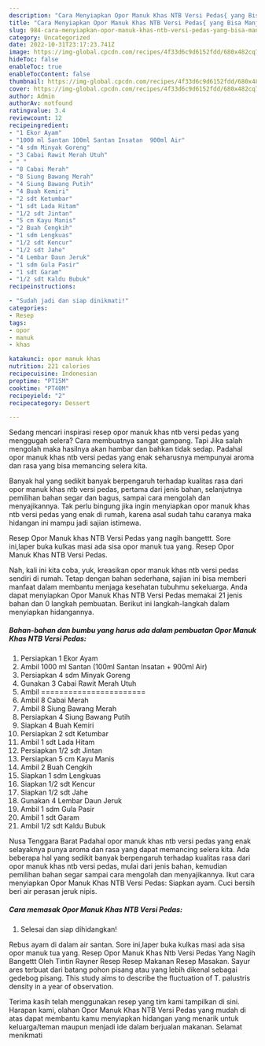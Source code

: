 ```yaml
---
description: "Cara Menyiapkan Opor Manuk Khas NTB Versi Pedas{ yang Bisa Manjain Lidah,  Menu Buat lebaran"
title: "Cara Menyiapkan Opor Manuk Khas NTB Versi Pedas{ yang Bisa Manjain Lidah,  Menu Buat lebaran"
slug: 984-cara-menyiapkan-opor-manuk-khas-ntb-versi-pedas-yang-bisa-manjain-lidah-menu-buat-lebaran
category: Uncategorized
date: 2022-10-31T23:17:23.741Z
image: https://img-global.cpcdn.com/recipes/4f33d6c9d6152fdd/680x482cq70/opor-manuk-khas-ntb-versi-pedas-foto-resep-utama.jpg
hideToc: false
enableToc: true
enableTocContent: false
thumbnail: https://img-global.cpcdn.com/recipes/4f33d6c9d6152fdd/680x482cq70/opor-manuk-khas-ntb-versi-pedas-foto-resep-utama.jpg
cover: https://img-global.cpcdn.com/recipes/4f33d6c9d6152fdd/680x482cq70/opor-manuk-khas-ntb-versi-pedas-foto-resep-utama.jpg
author: Admin
authorAv: notfound
ratingvalue: 3.4
reviewcount: 12
recipeingredient:
- "1 Ekor Ayam"
- "1000 ml Santan 100ml Santan Insatan  900ml Air"
- "4 sdm Minyak Goreng"
- "3 Cabai Rawit Merah Utuh"
- " "
- "8 Cabai Merah"
- "8 Siung Bawang Merah"
- "4 Siung Bawang Putih"
- "4 Buah Kemiri"
- "2 sdt Ketumbar"
- "1 sdt Lada Hitam"
- "1/2 sdt Jintan"
- "5 cm Kayu Manis"
- "2 Buah Cengkih"
- "1 sdm Lengkuas"
- "1/2 sdt Kencur"
- "1/2 sdt Jahe"
- "4 Lembar Daun Jeruk"
- "1 sdm Gula Pasir"
- "1 sdt Garam"
- "1/2 sdt Kaldu Bubuk"
recipeinstructions:

- "Sudah jadi dan siap dinikmati!"
categories:
- Resep
tags:
- opor
- manuk
- khas

katakunci: opor manuk khas 
nutrition: 221 calories
recipecuisine: Indonesian
preptime: "PT15M"
cooktime: "PT40M"
recipeyield: "2"
recipecategory: Dessert

---
```



Sedang mencari inspirasi resep opor manuk khas ntb versi pedas yang menggugah selera? Cara membuatnya sangat gampang. Tapi Jika salah mengolah maka hasilnya akan hambar dan bahkan tidak sedap. Padahal opor manuk khas ntb versi pedas yang enak seharusnya mempunyai aroma dan rasa yang bisa memancing selera kita.


Banyak hal yang sedikit banyak berpengaruh terhadap kualitas rasa dari opor manuk khas ntb versi pedas, pertama dari jenis bahan, selanjutnya pemilihan bahan segar dan bagus, sampai cara mengolah dan menyajikannya. Tak perlu bingung jika ingin menyiapkan opor manuk khas ntb versi pedas yang enak di rumah, karena asal sudah tahu caranya maka hidangan ini mampu jadi sajian istimewa.

Resep Opor Manuk khas NTB Versi Pedas yang nagih bangettt. Sore ini,laper buka kulkas masi ada sisa opor manuk tua yang. Resep Opor Manuk Khas NTB Versi Pedas.


Nah, kali ini kita coba, yuk, kreasikan opor manuk khas ntb versi pedas sendiri di rumah. Tetap dengan bahan sederhana, sajian ini bisa memberi manfaat dalam membantu menjaga kesehatan tubuhmu sekeluarga. Anda dapat menyiapkan Opor Manuk Khas NTB Versi Pedas memakai 21 jenis bahan dan 0 langkah pembuatan. Berikut ini langkah-langkah dalam menyiapkan hidangannya.

<!--inarticleads1-->

##### Bahan-bahan dan bumbu yang harus ada dalam pembuatan Opor Manuk Khas NTB Versi Pedas:

1. Persiapkan 1 Ekor Ayam
1. Ambil 1000 ml Santan (100ml Santan Insatan + 900ml Air)
1. Persiapkan 4 sdm Minyak Goreng
1. Gunakan 3 Cabai Rawit Merah Utuh
1. Ambil  =======================
1. Ambil 8 Cabai Merah
1. Ambil 8 Siung Bawang Merah
1. Persiapkan 4 Siung Bawang Putih
1. Siapkan 4 Buah Kemiri
1. Persiapkan 2 sdt Ketumbar
1. Ambil 1 sdt Lada Hitam
1. Persiapkan 1/2 sdt Jintan
1. Persiapkan 5 cm Kayu Manis
1. Ambil 2 Buah Cengkih
1. Siapkan 1 sdm Lengkuas
1. Siapkan 1/2 sdt Kencur
1. Siapkan 1/2 sdt Jahe
1. Gunakan 4 Lembar Daun Jeruk
1. Ambil 1 sdm Gula Pasir
1. Ambil 1 sdt Garam
1. Ambil 1/2 sdt Kaldu Bubuk


Nusa Tenggara Barat Padahal opor manuk khas ntb versi pedas yang enak selayaknya punya aroma dan rasa yang dapat memancing selera kita. Ada beberapa hal yang sedikit banyak berpengaruh terhadap kualitas rasa dari opor manuk khas ntb versi pedas, mulai dari jenis bahan, kemudian pemilihan bahan segar sampai cara mengolah dan menyajikannya. Ikut cara menyiapkan Opor Manuk Khas NTB Versi Pedas: Siapkan ayam. Cuci bersih beri air perasan jeruk nipis. 

<!--inarticleads2-->

##### Cara memasak Opor Manuk Khas NTB Versi Pedas:


1. Selesai dan siap dihidangkan!

Rebus ayam di dalam air santan. Sore ini,laper buka kulkas masi ada sisa opor manuk tua yang. Resep Opor Manuk Khas Ntb Versi Pedas Yang Nagih Bangettt Oleh Tintin Rayner Resep Resep Makanan Resep Masakan. Sayur ares terbuat dari batang pohon pisang atau yang lebih dikenal sebagai gedebog pisang. This study aims to describe the fluctuation of T. palustris density in a year of observation. 

Terima kasih telah menggunakan resep yang tim kami tampilkan di sini. Harapan kami, olahan Opor Manuk Khas NTB Versi Pedas yang mudah di atas dapat membantu kamu menyiapkan hidangan yang menarik untuk keluarga/teman maupun menjadi ide dalam berjualan makanan. Selamat menikmati

